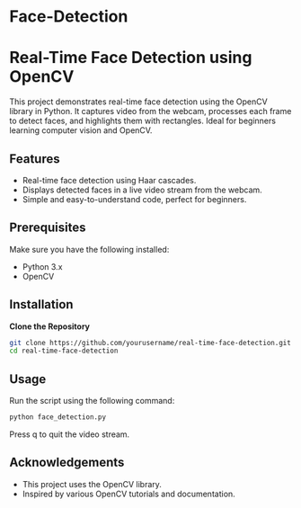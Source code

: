 # Face-Detection
# Real-Time Face Detection using OpenCV

This project demonstrates real-time face detection using the OpenCV library in Python. It captures video from the webcam, processes each frame to detect faces, and highlights them with rectangles. Ideal for beginners learning computer vision and OpenCV.

## Features
- Real-time face detection using Haar cascades.
- Displays detected faces in a live video stream from the webcam.
- Simple and easy-to-understand code, perfect for beginners.

## Prerequisites
Make sure you have the following installed:
- Python 3.x
- OpenCV

## Installation

**Clone the Repository**
   ```bash
   git clone https://github.com/yourusername/real-time-face-detection.git
   cd real-time-face-detection
  ```

## Usage
Run the script using the following command:
```bash
python face_detection.py
```
Press q to quit the video stream.

## Acknowledgements
- This project uses the OpenCV library.
- Inspired by various OpenCV tutorials and documentation.
